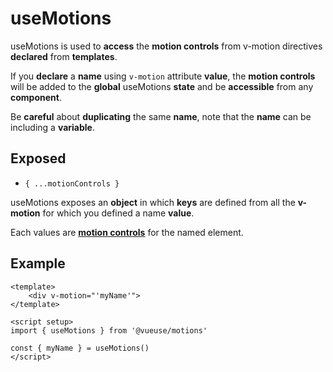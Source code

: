 # useMotions

useMotions is used to **access** the **motion controls** from v-motion directives **declared** from **templates**.

If you **declare** a **name** using `v-motion` attribute **value**, the **motion controls** will be added to the **global** useMotions **state** and be **accessible** from any **component**.

Be **careful** about **duplicating** the same **name**, note that the **name** can be including a **variable**.

## Exposed

- `{ ...motionControls }`

useMotions exposes an **object** in which **keys** are defined from all the **v-motion** for which you defined a name **value**.

Each values are [**motion controls**](/motion-controls) for the named element.

## Example

```vue
<template>
    <div v-motion="'myName'">
</template>

<script setup>
import { useMotions } from '@vueuse/motions'

const { myName } = useMotions()
</script>
```
